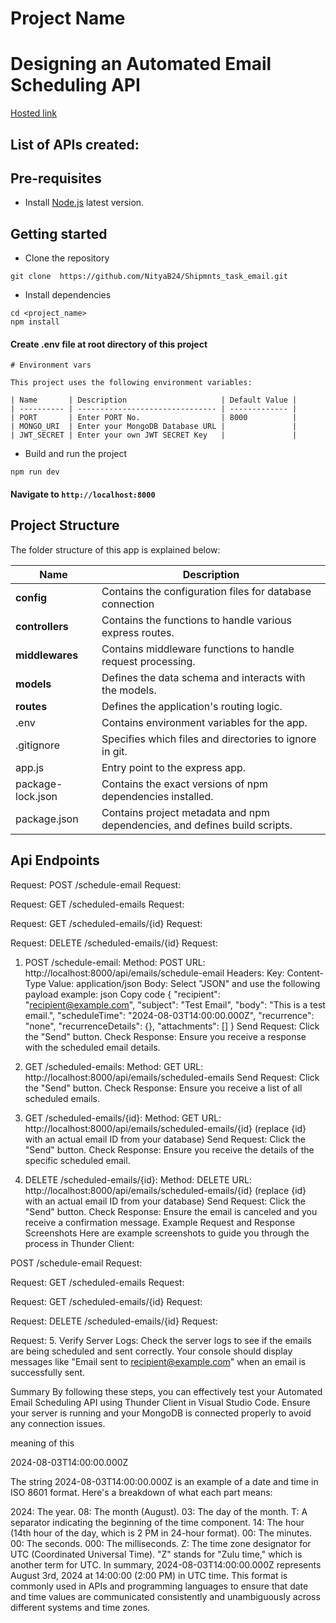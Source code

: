 # Project Name
# Designing an Automated Email Scheduling API

[Hosted link](https://shipmnts-task-email.onrender.com)

## List of APIs created:


## Pre-requisites

- Install [Node.js](https://nodejs.org/en/) latest version.

## Getting started

- Clone the repository

```
git clone  https://github.com/NityaB24/Shipmnts_task_email.git
```

- Install dependencies

```
cd <project_name>
npm install
```

#### Create .env file at root directory of this project

```
# Environment vars

This project uses the following environment variables:

| Name       | Description                     | Default Value |
| ---------- | ------------------------------- | ------------- |
| PORT       | Enter PORT No.                  | 8000          |
| MONGO_URI  | Enter your MongoDB Database URL |               |
| JWT_SECRET | Enter your own JWT SECRET Key   |               |

```

- Build and run the project

```
npm run dev
```

#### Navigate to `http://localhost:8000`


## Project Structure

The folder structure of this app is explained below:

| Name              | Description                                                                |
| ----------------- | -------------------------------------------------------------------------- |
| **config**        | Contains the configuration files for database connection  |
| **controllers**   | Contains the functions to handle various express routes.                   |
| **middlewares**   | Contains middleware functions to handle request processing.                |
| **models**        | Defines the data schema and interacts with the models.                   |
| **routes**        | Defines the application's routing logic.                                   |
| .env              | Contains environment variables for the app.                                |
| .gitignore        | Specifies which files and directories to ignore in git.                    |
| app.js          | Entry point to the express app.                                            |
| package-lock.json | Contains the exact versions of npm dependencies installed.                 |
| package.json      | Contains project metadata and npm dependencies, and defines build scripts. |

## Api Endpoints
Request:
POST /schedule-email Request:

Request:
GET /scheduled-emails Request:

Request:
GET /scheduled-emails/{id} Request:

Request:
DELETE /scheduled-emails/{id} Request:

1. POST /schedule-email:
Method: POST
URL: http://localhost:8000/api/emails/schedule-email
Headers:
Key: Content-Type
Value: application/json
Body: Select "JSON" and use the following payload example:
json
Copy code
{
  "recipient": "recipient@example.com",
  "subject": "Test Email",
  "body": "This is a test email.",
  "scheduleTime": "2024-08-03T14:00:00.000Z",
  "recurrence": "none",
  "recurrenceDetails": {},
  "attachments": []
}
Send Request: Click the "Send" button.
Check Response: Ensure you receive a response with the scheduled email details.

2. GET /scheduled-emails:
Method: GET
URL: http://localhost:8000/api/emails/scheduled-emails
Send Request: Click the "Send" button.
Check Response: Ensure you receive a list of all scheduled emails.

3. GET /scheduled-emails/{id}:
Method: GET
URL: http://localhost:8000/api/emails/scheduled-emails/{id} (replace {id} with an actual email ID from your database)
Send Request: Click the "Send" button.
Check Response: Ensure you receive the details of the specific scheduled email.

4. DELETE /scheduled-emails/{id}:
Method: DELETE
URL: http://localhost:8000/api/emails/scheduled-emails/{id} (replace {id} with an actual email ID from your database)
Send Request: Click the "Send" button.
Check Response: Ensure the email is canceled and you receive a confirmation message.
Example Request and Response Screenshots
Here are example screenshots to guide you through the process in Thunder Client:

POST /schedule-email Request:

Request:
GET /scheduled-emails Request:

Request:
GET /scheduled-emails/{id} Request:

Request:
DELETE /scheduled-emails/{id} Request:

Request:
5. Verify Server Logs:
Check the server logs to see if the emails are being scheduled and sent correctly. Your console should display messages like "Email sent to recipient@example.com" when an email is successfully sent.

Summary
By following these steps, you can effectively test your Automated Email Scheduling API using Thunder Client in Visual Studio Code. Ensure your server is running and your MongoDB is connected properly to avoid any connection issues.

meaning of this

2024-08-03T14:00:00.000Z

The string 2024-08-03T14:00:00.000Z is an example of a date and time in ISO 8601 format. Here's a breakdown of what each part means:

2024: The year.
08: The month (August).
03: The day of the month.
T: A separator indicating the beginning of the time component.
14: The hour (14th hour of the day, which is 2 PM in 24-hour format).
00: The minutes.
00: The seconds.
000: The milliseconds.
Z: The time zone designator for UTC (Coordinated Universal Time). "Z" stands for "Zulu time," which is another term for UTC.
In summary, 2024-08-03T14:00:00.000Z represents August 3rd, 2024 at 14:00:00 (2:00 PM) in UTC time. This format is commonly used in APIs and programming languages to ensure that date and time values are communicated consistently and unambiguously across different systems and time zones.
